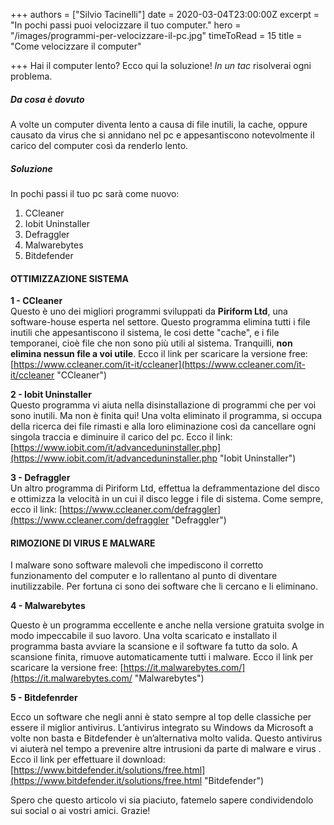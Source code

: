 +++
authors = ["Silvio Tacinelli"]
date = 2020-03-04T23:00:00Z
excerpt = "In pochi passi puoi velocizzare il tuo computer."
hero = "/images/programmi-per-velocizzare-il-pc.jpg"
timeToRead = 15
title = "Come velocizzare il computer"

+++
Hai il computer lento? Ecco qui la soluzione! _In un tac_ risolverai ogni problema.

##### **Da cosa è dovuto**

A volte un computer diventa lento a causa di file inutili, la cache, oppure causato da virus che si annidano nel pc e appesantiscono notevolmente il carico del computer così da renderlo lento.

##### **Soluzione**

In pochi passi il tuo pc sarà come nuovo:

1. CCleaner
2. Iobit Uninstaller
3. Defraggler
4. Malwarebytes
5. Bitdefender

#### **OTTIMIZZAZIONE SISTEMA**

**1 - CCleaner**  
Questo è uno dei migliori programmi sviluppati da **Piriform Ltd**, una software-house esperta nel settore. Questo programma elimina tutti i file inutili che appesantiscono il sistema, le cosi dette "cache", e i file temporanei, cioè file che non sono più utili al sistema. Tranquilli, **non elimina nessun file a voi utile**. Ecco il link per scaricare la versione free: [https://www.ccleaner.com/it-it/ccleaner](https://www.ccleaner.com/it-it/ccleaner "CCleaner")

**2 - Iobit Uninstaller**  
Questo programma vi aiuta nella disinstallazione di programmi che per voi sono inutili. Ma non è finita qui! Una volta eliminato il programma, si occupa della ricerca dei file rimasti e alla loro eliminazione così da cancellare ogni singola traccia e diminuire il carico del pc. Ecco il link: [https://www.iobit.com/it/advanceduninstaller.php](https://www.iobit.com/it/advanceduninstaller.php "Iobit Uninstaller")

**3 - Defraggler**  
Un altro programma di Piriform Ltd, effettua la deframmentazione del disco e ottimizza la velocità in un cui il disco legge i file di sistema. Come sempre, ecco il link: [https://www.ccleaner.com/defraggler](https://www.ccleaner.com/defraggler "Defraggler")

#### **RIMOZIONE DI VIRUS E MALWARE**

I malware sono software malevoli che impediscono il corretto funzionamento del computer e lo rallentano al punto di diventare inutilizzabile. Per fortuna ci sono dei software che li cercano e li eliminano.

**4 - Malwarebytes**

Questo è un programma eccellente e anche nella versione gratuita svolge in modo impeccabile il suo lavoro. Una volta scaricato e installato il programma basta avviare la scansione e il software fa tutto da solo. A scansione finita, rimuove automaticamente tutti i malware. Ecco il link per scaricare la versione free: [https://it.malwarebytes.com/](https://it.malwarebytes.com/ "Malwarebytes")

**5 - Bitdefenrder**

Ecco un software che negli anni è stato sempre al top delle classiche per essere il miglior antivirus. L’antivirus integrato su Windows da Microsoft a volte non basta e Bitdefender è un’alternativa molto valida. Questo antivirus vi aiuterà nel tempo a prevenire altre intrusioni da parte di malware e virus . Ecco il link per effettuare il download: [https://www.bitdefender.it/solutions/free.html](https://www.bitdefender.it/solutions/free.html "Bitdefender")

Spero che questo articolo vi sia piaciuto, fatemelo sapere condividendolo sui social o ai vostri amici. Grazie!